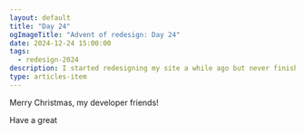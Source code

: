 ```yaml
---
layout: default
title: "Day 24"
ogImageTitle: "Advent of redesign: Day 24"
date: 2024-12-24 15:00:00
tags:
  - redesign-2024
description: I started redesigning my site a while ago but never finished it, so I thought it would be a good idea to finish it this Advent. This is day 24.
type: articles-item
---
```


Merry Christmas, my developer friends!

Have a great
